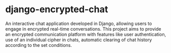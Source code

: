 # django-encrypted-chat
An interactive chat application developed in Django, allowing users to engage in encrypted real-time conversations. This project aims to provide an encrypted communication platform with features like user authentication, use of an individual cipher in chats, automatic clearing of chat history according to the set conditions.
